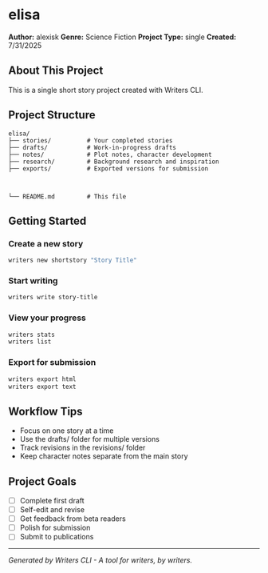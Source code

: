 # elisa

**Author:** alexisk
**Genre:** Science Fiction
**Project Type:** single
**Created:** 7/31/2025

## About This Project

This is a single short story project created with Writers CLI.

## Project Structure

```
elisa/
├── stories/          # Your completed stories
├── drafts/           # Work-in-progress drafts
├── notes/            # Plot notes, character development
├── research/         # Background research and inspiration
├── exports/          # Exported versions for submission



└── README.md         # This file
```

## Getting Started

### Create a new story
```bash
writers new shortstory "Story Title"
```

### Start writing
```bash
writers write story-title
```

### View your progress
```bash
writers stats
writers list
```

### Export for submission
```bash
writers export html
writers export text
```

## Workflow Tips

- Focus on one story at a time
- Use the drafts/ folder for multiple versions
- Track revisions in the revisions/ folder
- Keep character notes separate from the main story

## Project Goals

- [ ] Complete first draft
- [ ] Self-edit and revise
- [ ] Get feedback from beta readers
- [ ] Polish for submission
- [ ] Submit to publications

---

*Generated by Writers CLI - A tool for writers, by writers.*
